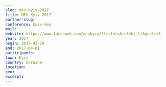 ```yaml
---
slug: meu-kyiv-2017
title: MEU Kyiv 2017
partner-slug: 
conference: kyiv-meu
mail:
website: https://www.facebook.com/meukyiv/?fref=ts&ref=br_tf&qsefr=1
year: 2017
begin: 2017-03-29
end: 2017-04-01
participants:
town: Kyiv
country: Ukraine
location:
geo:
excerpt:
---
```

